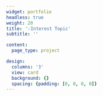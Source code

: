 ```yaml
---
widget: portfolio
headless: true
weight: 20
title: '💡Interest Topic'
subtitle: ''

content:
  page_type: project

design:
  columns: '3'  
  view: card
  background: {}
  spacing: {padding: [0, 0, 0, 0]}
---
```

